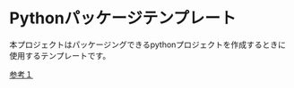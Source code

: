 # Pythonパッケージテンプレート
本プロジェクトはパッケージングできるpythonプロジェクトを作成するときに使用するテンプレートです。


[参考１](https://packaging.python.org/ja/latest/tutorials/packaging-projects/)
